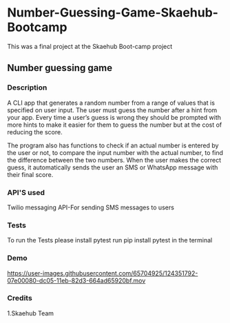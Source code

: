 


# Number-Guessing-Game-Skaehub-Bootcamp
This was a final project at the Skaehub Boot-camp project
## Number guessing game
### Description

A CLI app that generates a random number from a range of values
that is specified on user input. The user must guess the number after a hint from your
app. 
Every time a user’s guess is wrong they should be prompted with more hints to
make it easier for them to guess the number but at the cost of reducing the score.

The program also has functions to check if an actual number is entered by the user
or not, to compare the input number with the actual number, to find the difference
between the two numbers.
When the user makes the correct guess, it automatically sends the user an SMS or
WhatsApp message with their final score.

### API'S used
Twilio messaging API-For sending SMS messages to users

### Tests
To run the Tests please install pytest 
run pip install pytest in the terminal

### Demo


https://user-images.githubusercontent.com/65704925/124351792-07e00080-dc05-11eb-82d3-664ad65920bf.mov



### Credits
1.Skaehub Team
